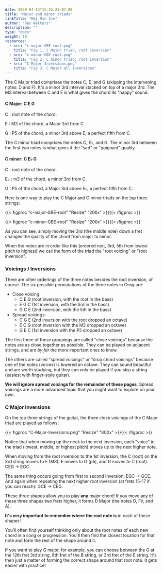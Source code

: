 ```yaml
---
date: 2020-04-13T15:26:21-07:00
title: "Major and minor triads"
linkTitle: "Maj Min Inv"
author: "Rex Walters"
description: ""
type: "docs"
weight: 10
resources:
  - src: "c-major-GBE-root.png"
    title: "Fig 1. C Major triad, root inversion"
  - src: "c-minor-GBE-root.png"
    title: "Fig 2. C minor triad, root inversion"
  - src: "C-Major-Inversions.png"
    title: "Fig 3. C Major all inversions"
---
```


The C Major triad comprises the notes C, E, and G (skipping the intervening notes: D and F). It's a minor 3rd interval stacked on top of a major 3rd. The M3 interval between C and E is what gives the chord its "happy" sound.

#### C Major: C E G

C
: root note of the chord.

E
: M3 of the chord, a Major 3rd from C.

G
: P5 of the chord, a minor 3rd above E, a perfect fifth from C.

The C minor triad comprises the notes C, E&flat;, and G. The minor 3rd between the first two notes is what gives it the "sad" or "poignant" quality.

#### C minor: C E&flat; G

C
: root note of the chord.

E&flat;
: m3 of the chord, a minor 3rd from C.

G
: P5 of the chord, a Major 3rd above E&flat;, a perfect fifth from C.

Here is one way to play the C Major and C minor triads on the top three strings:

{{< figproc "c-major-GBE-root" "Resize" "200x" >}}{{< /figproc >}}

{{< figproc "c-minor-GBE-root" "Resize" "200x" >}}{{< /figproc >}}


As you can see, simply moving the 3rd (the middle note) down a fret changes the quality of the chord from major to minor.

When the notes are in order like this (ordered root, 3rd, 5th from lowest pitch to highest) we call the form of the triad the "root voicing" or "root inversion".

### Voicings / Inversions

There are other orderings of the three notes besides the root inversion, of course. The six possible permutations of the three notes in Cmaj are:

* Close voicing:
  * C E G  (root inversion, with the root in the bass)
  * E G C  (1st inversion, with the 3rd in the bass)
  * G C E  (2nd inversion, with the 5th in the bass)
* Spread voicings:
  * C G E (2nd inversion with the root dropped an octave)
  * E C G (root inversion with the M3 dropped an octave)
  * G E C (1st inversion with the P5 dropped an octave)


The first three of these groupings are called "close voicings" because the notes are as close together as possible. They can be played on adjacent strings, and are *by far* the more important ones to know.

The others are called "spread voicings" or "drop chord voicings" because one of the notes (voices) is lowered an octave. They can sound beautiful and are worth studying, but they can only be played if you skip a string (easiest with finger-style guitar).

**We will ignore spread voicings for the remainder of these pages**. Spread voicings are a more advanced topic that you might want to explore on your own.

### C Major inversions

On the top three strings of the guitar, the three close voicings of the C Major triad are played as follows:

{{< figproc "C-Major-Inversions.png" "Resize" "800x" >}}{{< /figproc >}}

Notice that when moving up the neck to the next inversion, each "voice" in the triad (lowest, middle, or highest pitch) moves up to the next higher note.

When moving from the root inversion to the 1st inversion, the C (root) on the 3rd string moves to E (M3), E moves to G (p5), and G moves to C (root). CEG &rarr; EGC.

The same thing occurs going from first to second inversion: EGC &rarr; GCE. And again when repeating the next higher root inversion (at frets 15-17 if you can reach): GCE &rarr; CEG.

These three shapes allow you to play **any** major chord! If you move any of these three shapes two frets higher, it forms D Major (the notes D, F&sharp;, and A).

**It's very important to remember where the root note is** in each of these shapes!

You'll often find yourself thinking only about the root notes of each new chord in a song or progression. You'll then find the closest location for that note and form the rest of the shape around it.

If you want to play G major, for example, you can choose between the G at the 12th fret 3rd string, 8th fret of the B string, or 3rd fret of the E string. It's then just a matter of forming the correct shape around that root note. It gets easier with practice!
